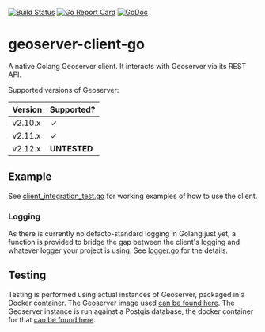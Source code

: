 [![Build Status](https://travis-ci.org/adbourne/geoserver-client-go.svg?branch=master)](https://travis-ci.org/adbourne/geoserver-client-go)
[![Go Report Card](https://goreportcard.com/badge/github.com/adbourne/geoserver-client-go)](https://goreportcard.com/report/github.com/adbourne/geoserver-client-go)
[![GoDoc](https://godoc.org/github.com/adbourne/geoserver-client-go?status.svg)](https://godoc.org/github.com/adbourne/geoserver-client-go)

# geoserver-client-go
A native Golang Geoserver client. It interacts with Geoserver via its REST API.

Supported versions of Geoserver:

| Version | Supported?   |
| ---     | ---          |
| v2.10.x | &#10003;     |
| v2.11.x | &#10003;     |
| v2.12.x | **UNTESTED** |


## Example
See [client_integration_test.go](geoserver/client_integration_test.go) for working examples of how to use the client.

### Logging
As there is currently no defacto-standard logging in Golang just yet, a function is provided to bridge the gap between
the client's logging and whatever logger your project is using. See [logger.go](geoserver/logger.go) for the details.
 
## Testing
Testing is performed using actual instances of Geoserver, packaged in a Docker container. The Geoserver image used 
[can be found here](https://github.com/adbourne/docker-geoserver). The Geoserver instance is run against a Postgis 
database, the docker container for that [can be found here](https://github.com/appropriate/docker-postgis).
